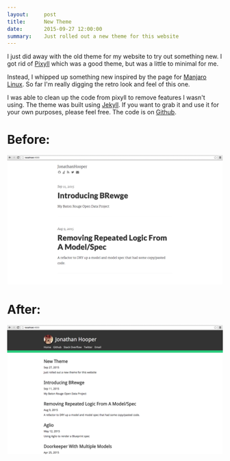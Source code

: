 ```yaml
---
layout:     post
title:      New Theme
date:       2015-09-27 12:00:00
summary:    Just rolled out a new theme for this website
---
```


I just did away with the old theme for my website to try out something new.
I got rid of [Pixyll](https://github.com/johnotander/pixyll) which was a good theme, 
but was a little to minimal for me.

Instead, I whipped up something new inspired by the page for [Manjaro Linux](https://manjaro.github.io/).
So far I'm really digging the retro look and feel of this one.

I was able to clean up the code from pixyll to remove features I wasn't using.
The theme was built using [Jekyll](https://jekyllrb.com/).
If you want to grab it and use it for your own purposes, please feel free.
The code is on [Github](https://github.com/jmhooper/jmhooper.github.io).

# Before:

![Before](/images/2015-09-27/before.png)

# After:

![After](/images/2015-09-27/after.png)

